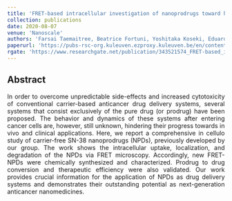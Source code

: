 ```yaml
---
title: 'FRET-based intracellular investigation of nanoprodrugs toward highly efficient anticancer drug delivery'
collection: publications
date: 2020-08-07
venue: 'Nanoscale'
authors: 'Farsai Taemaitree, Beatrice Fortuni, Yoshitaka Koseki, Eduard Fron, Susana Rocha, Johan Hofkens, Hiroshi Uji-i, Tomoko Inose, Hitoshi Kasai'
paperurl: 'https://pubs-rsc-org.kuleuven.ezproxy.kuleuven.be/en/content/articlelanding/2020/NR/D0NR04910G#!divAbstract'
rgate: 'https://www.researchgate.net/publication/343521574_FRET-based_intracellular_investigation_of_nanoprodrugs_toward_highly_efficient_anticancer_drug_delivery'
---
```


<h2> Abstract </h2>
<p align= "justify">
In order to overcome unpredictable side-effects and increased cytotoxicity of conventional carrier-based anticancer drug delivery systems, several systems that consist exclusively of the pure drug (or prodrug) have been proposed. The behavior and dynamics of these systems after entering cancer cells are, however, still unknown, hindering their progress towards in vivo and clinical applications. Here, we report a comprehensive in cellulo study of carrier-free SN-38 nanoprodrugs (NPDs), previously developed by our group. The work shows the intracellular uptake, localization, and degradation of the NPDs via FRET microscopy. Accordingly, new FRET-NPDs were chemically synthesized and characterized. Prodrug to drug conversion and therapeutic efficiency were also validated. Our work provides crucial information for the application of NPDs as drug delivery systems and demonstrates their outstanding potential as next-generation anticancer nanomedicines.
